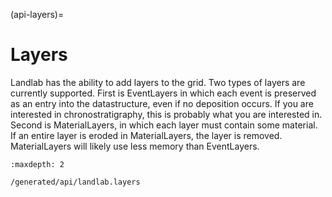 (api-layers)=

# Layers

Landlab has the ability to add layers to the grid. Two types of layers are
currently supported. First is EventLayers in which each event is preserved as
an entry into the datastructure, even if no deposition occurs. If you are
interested in chronostratigraphy, this is probably what you are interested in.
Second is MaterialLayers, in which each layer must contain some material.
If an entire layer is eroded in MaterialLayers, the layer is removed.
MaterialLayers will likely use less memory than EventLayers.

```{toctree}
:maxdepth: 2

/generated/api/landlab.layers
```
